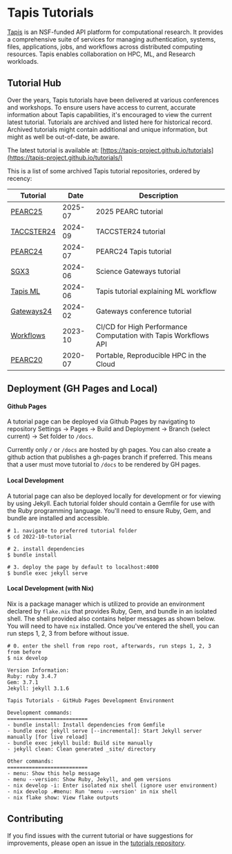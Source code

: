 # Tapis Tutorials

[Tapis](https://tapis-project.org) is an NSF-funded API platform for computational research. It provides a comprehensive suite of services for managing authentication, systems, files, applications, jobs, and workflows across distributed computing resources. Tapis enables collaboration on HPC, ML, and Research workloads.

## Tutorial Hub

Over the years, Tapis tutorials have been delivered at various conferences and workshops. To ensure users have access to current, accurate information about Tapis capabilities, it's encouraged to view the current latest tutorial. Tutorials are archived and listed here for historical record. Archived tutorials might contain additional and unique information, but might as well be out-of-date, be aware.

The latest tutorial is available at: [https://tapis-project.github.io/tutorials](https://tapis-project.github.io/tutorials/)

This is a list of some archived Tapis tutorial repositories, ordered by recency:

| Tutorial | Date | Description |
|----------|------|-------------|
| [PEARC25](https://github.com/tapis-project/pearc25-tapis-tutorial) | 2025-07 | 2025 PEARC tutorial |
| [TACCSTER24](https://github.com/tapis-project/taccster24-tapis-tutorial) | 2024-09 | TACCSTER24 tutorial |
| [PEARC24](https://github.com/tapis-project/pearc24-tapis-tutorial) | 2024-07 | PEARC24 Tapis tutorial |
| [SGX3](https://github.com/tapis-project/sgx3-tapis-tutorial) | 2024-06 | Science Gateways tutorial |
| [Tapis ML](https://github.com/tapis-project/tapis-ml-tutorial) | 2024-06 | Tapis tutorial explaining ML workflow |
| [Gateways24](https://github.com/tapis-project/gateways24-tapis-tutorial) | 2024-02 | Gateways conference tutorial |
| [Workflows](https://github.com/tapis-project/workflows-tutorial) | 2023-10 | CI/CD for High Performance Computation with Tapis Workflows API |
| [PEARC20](https://github.com/tapis-project/pearc20-tapis-tutorial) | 2020-07 | Portable, Reproducible HPC in the Cloud |

## Deployment (GH Pages and Local)
#### Github Pages
A tutorial page can be deployed via Github Pages by navigating to repository Settings -> Pages -> Build and Deployment -> Branch (select current) -> Set folder to `/docs`.

Currently only `/` or `/docs` are hosted by gh pages. You can also create a github action that publishes a gh-pages branch if preferred. This means that a user must move tutorial to `/docs` to be rendered by GH pages.

#### Local Development
A tutorial page can also be deployed locally for development or for viewing by using Jekyll. Each tutorial folder should contain a Gemfile for use with the Ruby programming language. You'll need to ensure Ruby, Gem, and bundle are installed and accessible.

```
# 1. navigate to preferred tutorial folder
$ cd 2022-10-tutorial

# 2. install dependencies
$ bundle install

# 3. deploy the page by default to localhost:4000
$ bundle exec jekyll serve
```

#### Local Development (with Nix)
Nix is a package manager which is utilized to provide an environment declared by `flake.nix` that provides Ruby, Gem, and bundle in an isolated shell. The shell provided also contains helper messages as shown below. You will need to have `nix` installed. Once you've entered the shell, you can run steps 1, 2, 3 from before without issue.

```
# 0. enter the shell from repo root, afterwards, run steps 1, 2, 3 from before
$ nix develop

Version Information:
Ruby: ruby 3.4.7
Gem: 3.7.1
Jekyll: jekyll 3.1.6

Tapis Tutorials - GitHub Pages Development Environment

Development commands:
==========================
- bundle install: Install dependencies from Gemfile
- bundle exec jekyll serve [--incremental]: Start Jekyll server manually [for live reload]
- bundle exec jekyll build: Build site manually
- jekyll clean: Clean generated _site/ directory

Other commands:
==========================
- menu: Show this help message
- menu --version: Show Ruby, Jekyll, and gem versions
- nix develop -i: Enter isolated nix shell (ignore user environment)
- nix develop .#menu: Run 'menu --version' in nix shell
- nix flake show: View flake outputs
```


## Contributing

If you find issues with the current tutorial or have suggestions for improvements, please open an issue in the [tutorials repository](https://github.com/tapis-project/tutorials/issues).